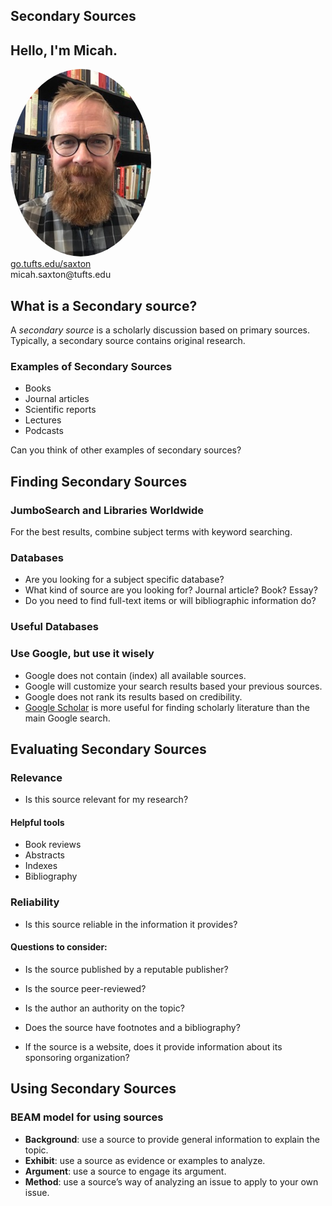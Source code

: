 ## Secondary Sources


## Hello, I'm Micah.
<img src="./images/saxton_profile.jpg" height=300 style="border-radius: 50%">
<br>
<a href = "https://go.tufts.edu/saxton" target="_blank">go.tufts.edu/saxton</a> 
<br> 
micah.saxton@tufts.edu


## What is a Secondary source?

A _secondary source_ is a scholarly discussion based on primary sources. Typically, a secondary source contains original research.

### Examples of Secondary Sources
* Books
* Journal articles
* Scientific reports
* Lectures
* Podcasts

Can you think of other examples of secondary sources?


## Finding Secondary Sources

### JumboSearch and Libraries Worldwide

For the best results, combine subject terms with keyword searching.

### Databases

* Are you looking for a subject specific database?
* What kind of source are you looking for? Journal article? Book? Essay?
* Do you need to find full-text items or will bibliographic information do?

### Useful Databases

### Use Google, but use it wisely

* Google does not contain (index) all available sources.
* Google will customize your search results based your previous sources.
* Google does not rank its results based on credibility.
* [Google Scholar](https://scholar.google.com/) is more useful for finding scholarly literature than the main Google search.


## Evaluating Secondary Sources

### Relevance
* Is this source relevant for my research?

#### Helpful tools
* Book reviews
* Abstracts
* Indexes
* Bibliography


### Reliability
* Is this source reliable in the information it provides?

#### Questions to consider:

* Is the source published by a reputable publisher?

* Is the source peer-reviewed?

* Is the author an authority on the topic?

* Does the source have footnotes and a bibliography?

* If the source is a website, does it provide information about its sponsoring organization?


## Using Secondary Sources

### BEAM model for using sources
* **Background**: use a source to provide general information to explain the topic.
* **Exhibit**: use a source as evidence or examples to analyze.
* **Argument**: use a source to engage its argument.
* **Method**: use a source’s way of analyzing an issue to apply to your own issue.
